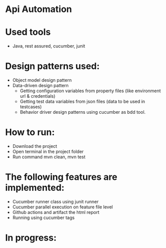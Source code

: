 # Api Automation

# Used tools
- Java, rest assured, cucumber, junit

# Design patterns used:
- Object model design pattern
- Data-driven design pattern
  - Getting configuration variables from property files (like environment url & credentials)
  - Getting test data variables from json files (data to be used in testcases)
  - Behavior driver design patterns using cucumber as bdd tool.

# How to run:
- Download the project
- Open terminal in the project folder
- Run command mvn clean, mvn test

# The following features are implemented:
- Cucumber runner class using junit runner
- Cucumber parallel execution on feature file level
- Github actions and artifact the html report
- Running using cucumber tags

# In progress:

